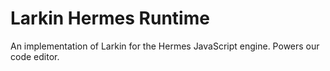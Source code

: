 # Larkin Hermes Runtime

An implementation of Larkin for the Hermes JavaScript engine. Powers our code editor.
